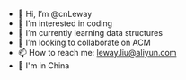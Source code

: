 - 👋 Hi, I’m @cnLeway
- 👀 I’m interested in coding
- 🌱 I’m currently learning data structures
- 💞️ I’m looking to collaborate on ACM
- 📫 How to reach me: leway.liu@aliyun.com
- 💞️ I'm in China
<!---
cnLeway/cnLeway is a ✨ special ✨ repository because its `README.md` (this file) appears on your GitHub profile.
You can click the Preview link to take a look at your changes.
--->
